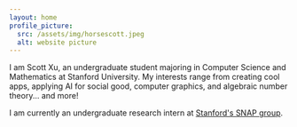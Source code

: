 ```yaml
---
layout: home
profile_picture:
  src: /assets/img/horsescott.jpeg
  alt: website picture
---
```


<p>
  I am Scott Xu, an undergraduate student majoring in Computer Science and Mathematics at Stanford University. My interests 
  range from creating cool apps, applying AI for social good, computer graphics, and algebraic number theory... and more! 
</p>

<p>
  I am currently an undergraduate research intern at <a href="http://snap.stanford.edu/">Stanford's SNAP group</a>.
</p>